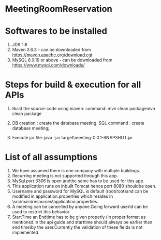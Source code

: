 # MeetingRoomReservation
# Softwares to be installed
1. JDK 1.8
2. Maven 3.6.3 - can be downloaded from https://maven.apache.org/download.cgi
3. MySQL 8.0.19 or above - can be downloaded from https://www.mysql.com/downloads/

# Steps for build & execution for all APIs

1. Build the source-code using maven:
command: <source code directory where pom.xml is available>mvn clean packagemvn clean package

2. DB creation  : create the database meeting.
SQL command : create database meeting;

3. Execute jar file:
java -jar target\meeting-0.0.1-SNAPSHOT.jar

# List of all assumptions
1. We have assumed there is one company with multiple buildings.
2. Recurring meeting is not supported through this app.
3. MySql port 3306 is open andthe same has to be used for this app.
4. This application runs on inbuilt Tomcat hence port 8080 shouldbe open.
5. Username and password for MySQL is default (root/root)and can be modified in application.properties which resides in <source code directory>\src\main\resources\application.properties.
6. A meeting can be cancelled by anyone.Going forward userId can be used to restrict this behavior.
7. StartTime an Endtime has to be given properly (in proper format as mentioned in the api guide and starttime should always be earlier than end time)by the user.Currently the validation of these fields is not implemented.
